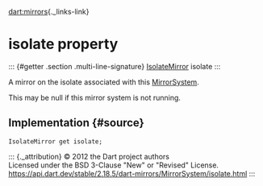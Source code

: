 [dart:mirrors](../../dart-mirrors/dart-mirrors-library){._links-link}

isolate property
================

::: {#getter .section .multi-line-signature}
[IsolateMirror](../isolatemirror-class) isolate
:::

A mirror on the isolate associated with this
[MirrorSystem](../mirrorsystem-class).

This may be null if this mirror system is not running.

Implementation {#source}
--------------

``` {.language-dart data-language="dart"}
IsolateMirror get isolate;
```

::: {._attribution}
© 2012 the Dart project authors\
Licensed under the BSD 3-Clause \"New\" or \"Revised\" License.\
<https://api.dart.dev/stable/2.18.5/dart-mirrors/MirrorSystem/isolate.html>
:::
